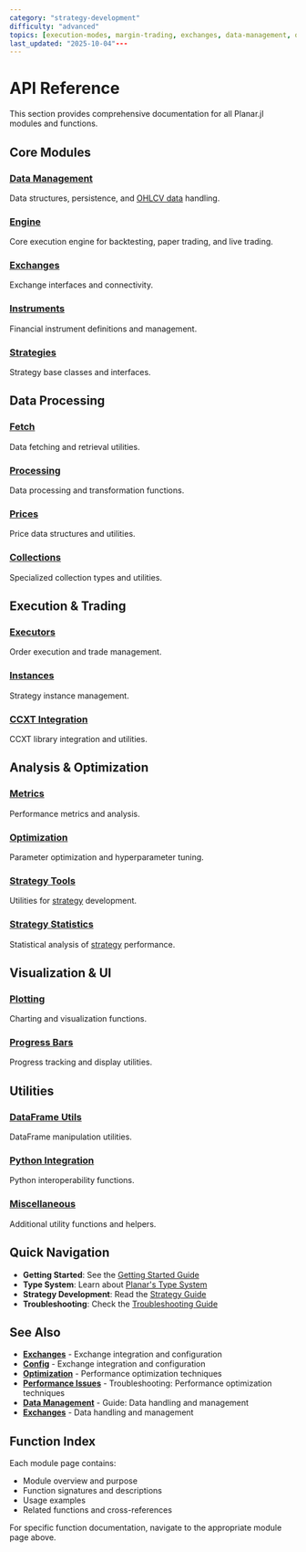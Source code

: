 ```yaml
---
category: "strategy-development"
difficulty: "advanced"
topics: [execution-modes, margin-trading, exchanges, data-management, optimization, strategy-development, troubleshooting, visualization]
last_updated: "2025-10-04"---
---
```


# API Reference

This section provides comprehensive documentation for all Planar.jl modules and functions.

## Core Modules

### [Data Management](../data.md)
Data structures, persistence, and [OHLCV data](../guides/../guides/../guides/data-management.md#ohlcv-data) handling.

### [Engine](engine.md)
Core execution engine for backtesting, paper trading, and live trading.

### [Exchanges](exchanges.md)
Exchange interfaces and connectivity.

### [Instruments](instruments.md)
Financial instrument definitions and management.

### [Strategies](strategies.md)
Strategy base classes and interfaces.

## Data Processing

### [Fetch](fetch.md)
Data fetching and retrieval utilities.

### [Processing](processing.md)
Data processing and transformation functions.

### [Prices](prices.md)
Price data structures and utilities.

### [Collections](collections.md)
Specialized collection types and utilities.

## Execution & Trading

### [Executors](executors.md)
Order execution and trade management.

### [Instances](instances.md)
Strategy instance management.

### [CCXT Integration](ccxt.md)
CCXT library integration and utilities.

## Analysis & Optimization

### [Metrics](../metrics.md)
Performance metrics and analysis.

### [Optimization](optimization.md)
Parameter optimization and hyperparameter tuning.

### [Strategy Tools](../API/strategytools.md)
Utilities for [strategy](../guides/../guides/strategy-development.md) development.

### [Strategy Statistics](../API/strategystats.md)
Statistical analysis of [strategy](../guides/../guides/strategy-development.md) performance.

## Visualization & UI

### [Plotting](../plotting.md)
Charting and visualization functions.

### [Progress Bars](pbar.md)
Progress tracking and display utilities.

## Utilities

### [DataFrame Utils](dfutils.md)
DataFrame manipulation utilities.

### [Python Integration](python.md)
Python interoperability functions.

### [Miscellaneous](misc.md)
Additional utility functions and helpers.

## Quick Navigation

- **Getting Started**: See the [Getting Started Guide](../getting-started/index.md)
- **Type System**: Learn about [Planar's Type System](../types.md)
- **Strategy Development**: Read the [Strategy Guide](../guides/../guides/strategy-development.md)
- **Troubleshooting**: Check the [Troubleshooting Guide](../troubleshooting/index.md)


## See Also

- **[Exchanges](../exchanges.md)** - Exchange integration and configuration
- **[Config](../config.md)** - Exchange integration and configuration
- **[Optimization](../optimization.md)** - Performance optimization techniques
- **[Performance Issues](../troubleshooting/performance-issues.md)** - Troubleshooting: Performance optimization techniques
- **[Data Management](../guides/../guides/../guides/data-management.md)** - Guide: Data handling and management
- **[Exchanges](../exchanges.md)** - Data handling and management

## Function Index

Each module page contains:
- Module overview and purpose
- Function signatures and descriptions
- Usage examples
- Related functions and cross-references

For specific function documentation, navigate to the appropriate module page above.